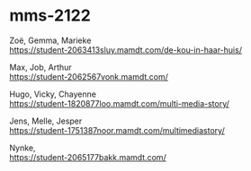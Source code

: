 # mms-2122

Zoë, Gemma, Marieke<br>
https://student-2063413sluy.mamdt.com/de-kou-in-haar-huis/

Max, Job, Arthur<br>
https://student-2062567vonk.mamdt.com/

Hugo, Vicky, Chayenne<br>
https://student-1820877loo.mamdt.com/multi-media-story/

Jens, Melle, Jesper<br>
https://student-1751387noor.mamdt.com/multimediastory/

Nynke, <br>
https://student-2065177bakk.mamdt.com/


